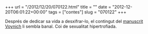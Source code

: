 +++
url = "/2012/12/20/070122.html"
title = ""
date = "2012-12-20T06:01:22+00:00"
tags = ["contes"]
slug = "070122"
+++

Després de dedicar sa vida a desxifrar-lo, el contingut del [manuscrit Voynich](http://en.wikipedia.org/wiki/Voynich_manuscript) li sembla banal. Coi de sexualitat hipertrofiada.
